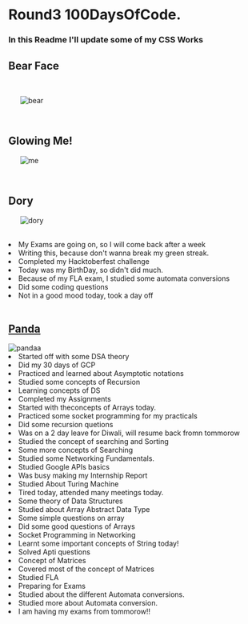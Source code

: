 # Round3 100DaysOfCode.

<h3>In this Readme I'll update some of my CSS Works</h3>

<h2>Bear Face</h3>

<br>
<ol><img src="https://i.ibb.co/xjt9XJX/bear.png" alt="bear" border="0"></ol>
<br>

<h2>Glowing Me!</h2>
<ol><img src="https://i.ibb.co/cCgrHtF/me.png" alt="me" border="0"></ol>
<br>
<h2>Dory</h2>
<ol><img src="https://i.ibb.co/LSjh7xc/dory.png" alt="dory" border="0"></ol>
<br>
<li>My Exams are going on, so I will come back after a week</li>
<li>Writing this, because don't wanna break my green streak.</li>
<li>Completed my Hacktoberfest challenge</li>
<li>Today was my BirthDay, so didn't did much.</li>
<li>Because of my FLA exam, I studied some automata conversions</li>
<li>Did some coding questions</li>
<li>Not in a good mood today, took a day off</li>
<br>
<a href="https://codepen.io/unnatimishra/pen/zYBNxxp"><h2>Panda</h2></a>
  <img src="https://i.ibb.co/LxrJ1vV/pandaa.png" alt="pandaa" border="0">
  <br>
  <li>Started off with some DSA theory</li>
<li>Did my 30 days of GCP</li>
<LI>Practiced and learned about Asymptotic notations</li>
<li>Studied some concepts of Recursion</li>
<li>Learning concepts of DS</li>
<li>Completed my Assignments</li>
<li>Started with theconcepts of Arrays today.</li>
<li>Practiced some socket programming for my practicals</li>
<li>Did some recursion quetions</li>
<li>Was on a 2 day leave for Diwali, will resume back fromn tommorow</li>
<li>Studied the concept of searching and Sorting</li>
<li>Some more concepts of Searching</li>
<li>Studied some Networking Fundamentals.</li>
<li>Studied Google APIs basics</li>
<li>Was busy making my Internship Report</li>
<li>Studied About Turing  Machine</li>
<li>Tired today, attended many meetings today.</li>
<li>Some theory of Data Structures</li>
<li>Studied about Array Abstract Data Type</li>
<li>Some simple questions on array</li>
<li>Did some good questions of Arrays</li>
<li>Socket Programming in Networking</li>
<li>Learnt some important concepts of String today!</li>
<li>Solved Apti questions</li>
<li>Concept of Matrices</li>
<li>Covered most of the concept of Matrices</li>
<li>Studied FLA</li>
<li>Preparing for Exams</li>
<li>Studied about the different Automata conversions.</li>
<li>Studied more about Automata conversion.</li>
<li>I am having my exams from tommorow!!</li>
